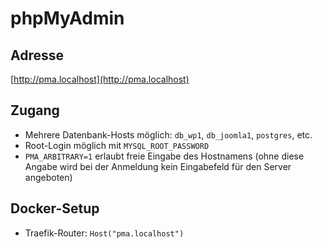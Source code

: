 # phpMyAdmin

## Adresse
[http://pma.localhost](http://pma.localhost)

## Zugang
- Mehrere Datenbank-Hosts möglich: `db_wp1`, `db_joomla1`, `postgres`, etc.
- Root-Login möglich mit `MYSQL_ROOT_PASSWORD`
- `PMA_ARBITRARY=1` erlaubt freie Eingabe des Hostnamens (ohne diese Angabe wird bei der Anmeldung kein Eingabefeld für den Server angeboten)

## Docker-Setup
- Traefik-Router: `Host("pma.localhost")`
